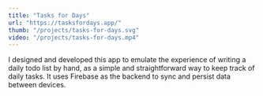 ```yaml
---
title: "Tasks for Days"
url: "https://tasksfordays.app/"
thumb: "/projects/tasks-for-days.svg"
video: "/projects/tasks-for-days.mp4"
---
```


I designed and developed this app to emulate the experience of writing a daily todo list by hand, as a simple and straightforward way to keep track of daily tasks. It uses Firebase as the backend to sync and persist data between devices.
